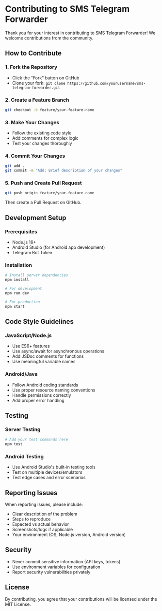 # Contributing to SMS Telegram Forwarder

Thank you for your interest in contributing to SMS Telegram Forwarder! We welcome contributions from the community.

## How to Contribute

### 1. Fork the Repository
- Click the "Fork" button on GitHub
- Clone your fork: `git clone https://github.com/yourusername/sms-telegram-forwarder.git`

### 2. Create a Feature Branch
```bash
git checkout -b feature/your-feature-name
```

### 3. Make Your Changes
- Follow the existing code style
- Add comments for complex logic
- Test your changes thoroughly

### 4. Commit Your Changes
```bash
git add .
git commit -m "Add: Brief description of your changes"
```

### 5. Push and Create Pull Request
```bash
git push origin feature/your-feature-name
```
Then create a Pull Request on GitHub.

## Development Setup

### Prerequisites
- Node.js 16+
- Android Studio (for Android app development)
- Telegram Bot Token

### Installation
```bash
# Install server dependencies
npm install

# For development
npm run dev

# For production
npm start
```

## Code Style Guidelines

### JavaScript/Node.js
- Use ES6+ features
- Use async/await for asynchronous operations
- Add JSDoc comments for functions
- Use meaningful variable names

### Android/Java
- Follow Android coding standards
- Use proper resource naming conventions
- Handle permissions correctly
- Add proper error handling

## Testing

### Server Testing
```bash
# Add your test commands here
npm test
```

### Android Testing
- Use Android Studio's built-in testing tools
- Test on multiple devices/emulators
- Test edge cases and error scenarios

## Reporting Issues

When reporting issues, please include:
- Clear description of the problem
- Steps to reproduce
- Expected vs actual behavior
- Screenshots/logs if applicable
- Your environment (OS, Node.js version, Android version)

## Security

- Never commit sensitive information (API keys, tokens)
- Use environment variables for configuration
- Report security vulnerabilities privately

## License

By contributing, you agree that your contributions will be licensed under the MIT License.

